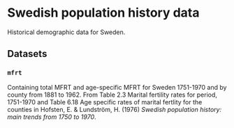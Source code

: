 Swedish population history data
===================

Historical demographic data for Sweden.

## Datasets

### `mfrt`

Containing total MFRT and age-specific MFRT for Sweden 1751-1970 and by county from 1881 to 1962. From Table 2.3 Marital fertility rates for period, 1751-1970 and Table 6.18 Age specific rates of marital fertlity for the counties in Hofsten, E. & Lundström, H. (1976) *Swedish population history: main trends from 1750 to 1970*.
